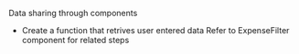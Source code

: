Data sharing through components
* Create a function that retrives user entered data 
Refer to ExpenseFilter component for related steps


